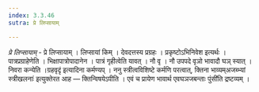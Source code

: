 ```yaml
---
index: 3.3.46
sutra: प्रे लिप्सायाम्

---
```

_प्रे लिप्सायाम्_ - प्रे लिप्सायाम् । लिप्सायां किम्  । देवदत्तस्य प्रग्रहः । प्रकृष्टोऽभिनिवेश इत्यर्थः । पात्रप्रग्राहेणेति । भिक्षापात्रोपादानेन । पात्रं गृहीत्वेति यावत् । नौ वृ । नौ उपपदे वृञो भावादौ घञ् स्यात् । निवरा कन्येति ।ग्रहवृदृ॑ इत्यादिना कर्मण्यप् । ननु स्त्रीत्वविशिष्टे कर्मणि परत्वात्, क्तिना भाव्यम्अजब्भ्यां स्त्रीखलनाः॑ इत्युक्तेरत आह — क्तिन्विषयेऽपीति । एवं च प्रायेण भावार्थ एवघञजबन्ताः पुंसी॑ति द्रष्टव्यम् ।
